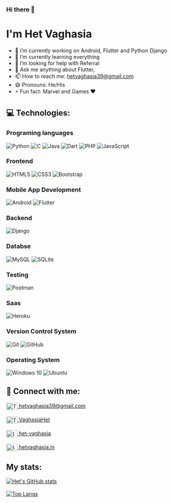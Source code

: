 ### Hi there 👋

<!--
**hetvaghasia39/hetvaghasia39** is a ✨ _special_ ✨ repository because its `README.md` (this file) appears on your GitHub profile.

Here are some ideas to get you started:-->

# I'm Het Vaghasia

- 🔭 I’m currently working on Android, Flutter and Python Django
- 🌱 I’m currently learning everything
- 🤔 I’m looking for help with Referral
- 💬 Ask me anything about Flutter, 
- 📫 How to reach me: <a href="mailto:hetvaghasia39@gmail.com" target="blank">hetvaghasia39@gmail.com</a>
- 😄 Pronouns: He/His
- ⚡ Fun fact: Marvel and Games ❤️

## 💻 Technologies:

### Programing languages
<img alt="Python" src="https://img.shields.io/badge/python-%2314354C.svg?style=for-the-badge&logo=python&logoColor=white"/> <img alt="C" src="https://img.shields.io/badge/c-%2300599C.svg?style=for-the-badge&logo=c&logoColor=white"/> <img alt="Java" src="https://img.shields.io/badge/java-%23ED8B00.svg?style=for-the-badge&logo=java&logoColor=white"/> <img alt="Dart" src="https://img.shields.io/badge/dart-%230175C2.svg?style=for-the-badge&logo=dart&logoColor=white"/> <img alt="PHP" src="https://img.shields.io/badge/php-%23777BB4.svg?style=for-the-badge&logo=php&logoColor=white"/> <img alt="JavaScript" src="https://img.shields.io/badge/javascript-%23323330.svg?style=for-the-badge&logo=javascript&logoColor=%23F7DF1E"/>

### Frontend
<img alt="HTML5" src="https://img.shields.io/badge/html5-%23E34F26.svg?style=for-the-badge&logo=html5&logoColor=white"/> <img alt="CSS3" src="https://img.shields.io/badge/css3-%231572B6.svg?style=for-the-badge&logo=css3&logoColor=white"/> <img alt="Bootstrap" src="https://img.shields.io/badge/bootstrap-%23563D7C.svg?style=for-the-badge&logo=bootstrap&logoColor=white"/>

### Mobile App Development
<img alt="Android" src="https://img.shields.io/badge/Android-3DDC84?style=for-the-badge&logo=android&logoColor=white" /> <img alt="Flutter" src="https://img.shields.io/badge/Flutter-%2302569B.svg?style=for-the-badge&logo=Flutter&logoColor=white" />

### Backend
<img alt="Django" src="https://img.shields.io/badge/django-%23092E20.svg?style=for-the-badge&logo=django&logoColor=white"/> 

### Databse
<img alt="MySQL" src="https://img.shields.io/badge/mysql-%2300f.svg?style=for-the-badge&logo=mysql&logoColor=white"/> <img alt="SQLite" src ="https://img.shields.io/badge/sqlite-%2307405e.svg?style=for-the-badge&logo=sqlite&logoColor=white"/>

### Testing
<img alt="Postman" src="https://img.shields.io/badge/Postman-FF6C37?style=for-the-badge&logo=postman&logoColor=red" />

### Saas
<img alt="Heroku" src="https://img.shields.io/badge/heroku-%23430098.svg?style=for-the-badge&logo=heroku&logoColor=white"/> 

### Version Control System
<img alt="Git" src="https://img.shields.io/badge/git-%23F05033.svg?style=for-the-badge&logo=git&logoColor=white"/> <img alt="GitHub" src="https://img.shields.io/badge/github-%23121011.svg?style=for-the-badge&logo=github&logoColor=white"/>

### Operating System
<img alt="Windows 10" src="https://img.shields.io/badge/Windows-0078D6?style=for-the-badge&logo=windows&logoColor=white" /> <img alt="Ubuntu" src="https://img.shields.io/badge/Ubuntu-E95420?style=for-the-badge&logo=ubuntu&logoColor=white" />


## 💬 Connect with me:
<p align="left">
<a href="mailto:hetvaghasia39@gmail.com" target="blank"><img align="center" src="https://cdn.jsdelivr.net/npm/simple-icons@3.0.1/icons/gmail.svg" alt="Twitter" height="20" width="30" /> hetvaghasia39@gmail.com</a><br><br>
<a href="https://twitter.com/VaghasiaHet" target="blank"><img align="center" src="https://cdn.jsdelivr.net/npm/simple-icons@3.0.1/icons/twitter.svg" alt="Twitter" height="20" width="30" /> VaghasiaHet</a><br><br>
<a href="https://linkedin.com/in/het-vaghasia/" target="blank"><img align="center" src="https://cdn.jsdelivr.net/npm/simple-icons@3.0.1/icons/linkedin.svg" alt="IN" height="20" width="30" /> het-vaghasia</a><br><br>
<a href="https://instagram.com/hetvaghasia.in" target="blank"><img align="center" src="https://cdn.jsdelivr.net/npm/simple-icons@3.0.1/icons/instagram.svg" alt="Instagram" height="20" width="30" /> hetvaghasia.in</a>
</p>



## My stats:
[![Het's GitHub stats](https://github-readme-stats.vercel.app/api?username=hetvaghasia39)](https://github.com/hetvaghasia39/github-readme-stats)
<br>
<br>
[![Top Langs](https://github-readme-stats.vercel.app/api/top-langs/?username=hetvaghasia39&layout=compact)](https://github.com/hetvaghasia39/github-readme-stats)

